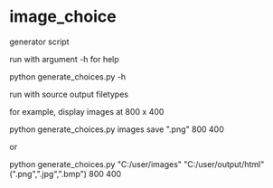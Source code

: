 # image_choice
generator script 


run with argument -h for help

python generate_choices.py -h

run with source output filetypes

for example, display images at 800 x 400

python generate_choices.py images save ".png" 800 400

or

python generate_choices.py "C:/user/images" "C:/user/output/html" (".png",".jpg",".bmp") 800 400
